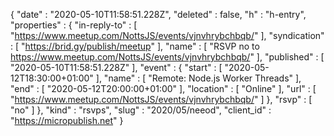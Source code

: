 {
  "date" : "2020-05-10T11:58:51.228Z",
  "deleted" : false,
  "h" : "h-entry",
  "properties" : {
    "in-reply-to" : [ "https://www.meetup.com/NottsJS/events/vjnvhrybchbqb/" ],
    "syndication" : [ "https://brid.gy/publish/meetup" ],
    "name" : [ "RSVP no to https://www.meetup.com/NottsJS/events/vjnvhrybchbqb/" ],
    "published" : [ "2020-05-10T11:58:51.228Z" ],
    "event" : {
      "start" : [ "2020-05-12T18:30:00+01:00" ],
      "name" : [ "Remote: Node.js Worker Threads" ],
      "end" : [ "2020-05-12T20:00:00+01:00" ],
      "location" : [ "Online" ],
      "url" : [ "https://www.meetup.com/NottsJS/events/vjnvhrybchbqb/" ]
    },
    "rsvp" : [ "no" ]
  },
  "kind" : "rsvps",
  "slug" : "2020/05/neeod",
  "client_id" : "https://micropublish.net"
}

